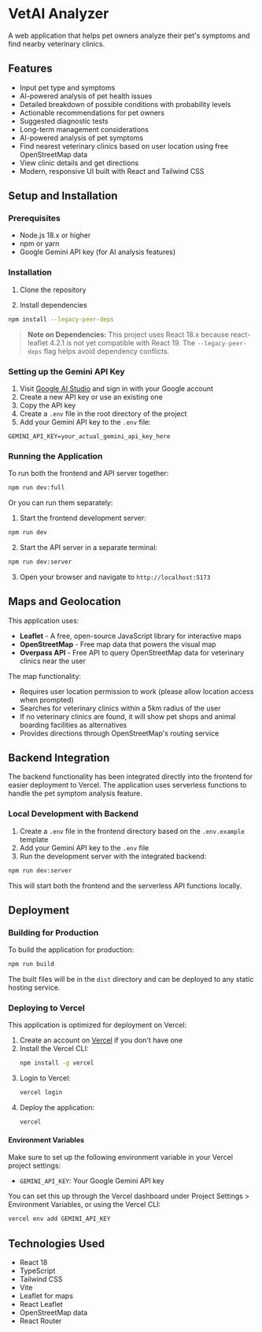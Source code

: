 # VetAI Analyzer

A web application that helps pet owners analyze their pet's symptoms and find nearby veterinary clinics.

## Features

- Input pet type and symptoms
- AI-powered analysis of pet health issues
- Detailed breakdown of possible conditions with probability levels
- Actionable recommendations for pet owners
- Suggested diagnostic tests
- Long-term management considerations
- AI-powered analysis of pet symptoms
- Find nearest veterinary clinics based on user location using free OpenStreetMap data
- View clinic details and get directions
- Modern, responsive UI built with React and Tailwind CSS

## Setup and Installation

### Prerequisites

- Node.js 18.x or higher
- npm or yarn
- Google Gemini API key (for AI analysis features)

### Installation

1. Clone the repository

2. Install dependencies
```bash
npm install --legacy-peer-deps
```

> **Note on Dependencies:** This project uses React 18.x because react-leaflet 4.2.1 is not yet compatible with React 19. The `--legacy-peer-deps` flag helps avoid dependency conflicts.

### Setting up the Gemini API Key

1. Visit [Google AI Studio](https://aistudio.google.com/app/apikey) and sign in with your Google account
2. Create a new API key or use an existing one
3. Copy the API key
4. Create a `.env` file in the root directory of the project
5. Add your Gemini API key to the `.env` file:
```
GEMINI_API_KEY=your_actual_gemini_api_key_here
```

### Running the Application

To run both the frontend and API server together:

```bash
npm run dev:full
```

Or you can run them separately:

1. Start the frontend development server:
```bash
npm run dev
```

2. Start the API server in a separate terminal:
```bash
npm run dev:server
```

3. Open your browser and navigate to `http://localhost:5173`

## Maps and Geolocation

This application uses:
- **Leaflet** - A free, open-source JavaScript library for interactive maps
- **OpenStreetMap** - Free map data that powers the visual map
- **Overpass API** - Free API to query OpenStreetMap data for veterinary clinics near the user

The map functionality:
- Requires user location permission to work (please allow location access when prompted)
- Searches for veterinary clinics within a 5km radius of the user
- If no veterinary clinics are found, it will show pet shops and animal boarding facilities as alternatives
- Provides directions through OpenStreetMap's routing service

## Backend Integration

The backend functionality has been integrated directly into the frontend for easier deployment to Vercel. The application uses serverless functions to handle the pet symptom analysis feature.

### Local Development with Backend

1. Create a `.env` file in the frontend directory based on the `.env.example` template
2. Add your Gemini API key to the `.env` file
3. Run the development server with the integrated backend:

```bash
npm run dev:server
```

This will start both the frontend and the serverless API functions locally.

## Deployment

### Building for Production

To build the application for production:

```bash
npm run build
```

The built files will be in the `dist` directory and can be deployed to any static hosting service.

### Deploying to Vercel

This application is optimized for deployment on Vercel:

1. Create an account on [Vercel](https://vercel.com) if you don't have one
2. Install the Vercel CLI:
   ```bash
   npm install -g vercel
   ```
3. Login to Vercel:
   ```bash
   vercel login
   ```
4. Deploy the application:
   ```bash
   vercel
   ```

#### Environment Variables

Make sure to set up the following environment variable in your Vercel project settings:

- `GEMINI_API_KEY`: Your Google Gemini API key

You can set this up through the Vercel dashboard under Project Settings > Environment Variables, or using the Vercel CLI:

```bash
vercel env add GEMINI_API_KEY
```

## Technologies Used

- React 18
- TypeScript
- Tailwind CSS
- Vite
- Leaflet for maps
- React Leaflet
- OpenStreetMap data
- React Router
